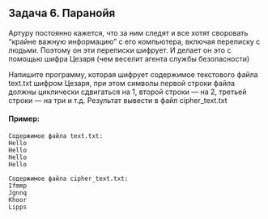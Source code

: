 ## Задача 6. Паранойя
Артуру постоянно кажется, что за ним следят и все хотят своровать “крайне важную информацию” с его компьютера, 
включая переписку с людьми. Поэтому он эти переписки шифрует. И делает он это с помощью шифра Цезаря (чем веселит агента службы безопасности)

Напишите программу, которая шифрует содержимое текстового файла text.txt шифром Цезаря, при этом символы первой строки файла должны циклически сдвигаться на 1, 
второй строки — на 2, третьей строки — на три и т.д. Результат вывести в файл cipher_text.txt


#### Пример:
```
Содержимое файла text.txt:
Hello
Hello
Hello
Hello

Содержимое файла cipher_text.txt:
Ifmmp
Jgnnq
Khoor
Lipps
```
